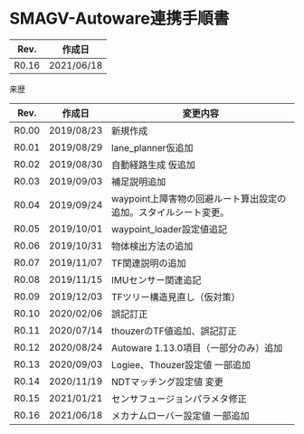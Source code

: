 # SMAGV-Autoware連携手順書

 

| Rev.  | 作成日     |
| ----- | ---------- |
| R0.16 | 2021/06/18 |



来歴

| Rev.  | 作成日     | 変更内容                                                     |
| :---: | ---------- | ------------------------------------------------------------ |
| R0.00 | 2019/08/23 | 新規作成                                                     |
| R0.01 | 2019/08/29 | lane_planner仮追加                                           |
| R0.02 | 2019/08/30 | 自動経路生成 仮追加                                          |
| R0.03 | 2019/09/03 | 補足説明追加                                                 |
| R0.04 | 2019/09/24 | waypoint上障害物の回避ルート算出設定の追加。スタイルシート変更。 |
| R0.05 | 2019/10/01 | waypoint_loader設定値追記                                    |
| R0.06 | 2019/10/31 | 物体検出方法の追加                                           |
| R0.07 | 2019/11/07 | TF関連説明の追加                                             |
| R0.08 | 2019/11/15 | IMUセンサー関連追記                                          |
| R0.09 | 2019/12/03 | TFツリー構造見直し（仮対策）                                 |
| R0.10 | 2020/02/06 | 誤記訂正                                                     |
| R0.11 | 2020/07/14 | thouzerのTF値追加、誤記訂正                                  |
| R0.12 | 2020/08/24 | Autoware 1.13.0項目（一部分のみ）追加                        |
| R0.13 | 2020/09/03 | Logiee、Thouzer設定値 一部追加                               |
| R0.14 | 2020/11/19 | NDTマッチング設定値 変更                                     |
| R0.15 | 2021/01/21 | センサフュージョンパラメタ修正                               |
| R0.16 | 2021/06/18 | メカナムローバー設定値 一部追加                              |



